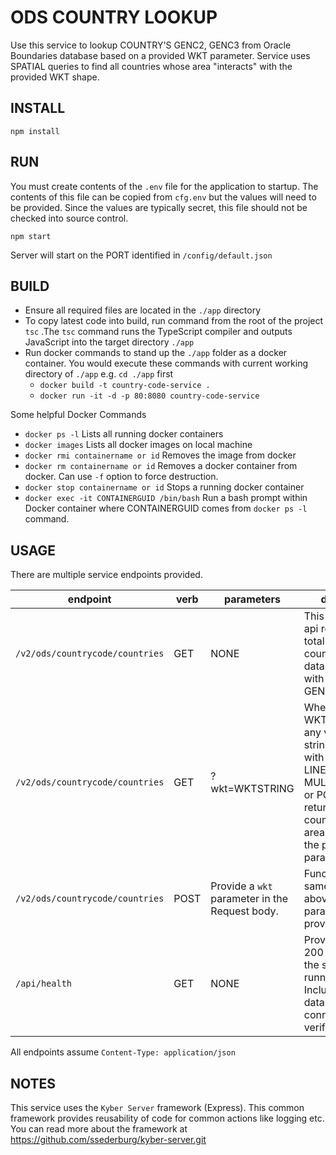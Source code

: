 # ODS COUNTRY LOOKUP
Use this service to lookup COUNTRY'S GENC2, GENC3 from Oracle Boundaries database based on a provided WKT parameter. Service uses SPATIAL queries to find all countries whose area "interacts" with the provided WKT shape.

## INSTALL
`npm install`

## RUN
You must create contents of the `.env` file for the application to startup. The contents of this file can be copied from `cfg.env` but the values will need to be provided. Since the values are typically secret, this file should not be checked into source control.

`npm start`

Server will start on the PORT identified in `/config/default.json`

## BUILD
- Ensure all required files are located in the `./app` directory
- To copy latest code into build, run command from the root of the project `tsc` .The `tsc` command runs the TypeScript compiler and outputs JavaScript into the target directory `./app`
- Run docker commands to stand up the `./app` folder as a docker container. You would execute these commands with current working directory of `./app` e.g. `cd ./app` first
  - `docker build -t country-code-service .`
  - `docker run -it -d -p 80:8080 country-code-service`

Some helpful Docker Commands
- `docker ps -l` Lists all running docker containers
- `docker images` Lists all docker images on local machine
- `docker rmi containername or id` Removes the image from docker
- `docker rm containername or id` Removes a docker container from docker. Can use `-f` option to force destruction.
- `docker stop containername or id` Stops a running docker container
- `docker exec -it CONTAINERGUID /bin/bash` Run a bash prompt within Docker container where CONTAINERGUID comes from `docker ps -l` command.


## USAGE
There are multiple service endpoints provided.

| endpoint | verb | parameters | description |
|----------|------|------------|-------------|
| `/v2/ods/countrycode/countries` | GET | NONE | This version of the api returns the total list of countries from the database along with GENC2 and GENC3 |
| `/v2/ods/countrycode/countries` | GET | ?wkt=WKTSTRING | Where WKTSTRING is any valid WKT string beginning with POINT, LINESTRING, MULTILINESTRING or POLYGON. Will return only those countries whose area interacts with the provided WKT parameter. |
| `/v2/ods/countrycode/countries` | POST | Provide a `wkt` parameter in the Request body. | Functionality is the same as GET verb above with `wkt` parameter provided. |
| `/api/health` | GET | NONE | Provides a `ping` 200 response if the service is running smoothly. Includes a database connection verification step. |

All endpoints assume `Content-Type: application/json`

## NOTES
This service uses the `Kyber Server` framework (Express). This common framework provides reusability of code for common actions like logging etc. You can read more about the framework at https://github.com/ssederburg/kyber-server.git
